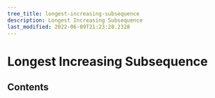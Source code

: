 ```yaml
---
tree_title: longest-increasing-subsequence
description: Longest Increasing Subsequence
last_modified: 2022-06-09T21:23:28.2328
---
```


# Longest Increasing Subsequence

## Contents
